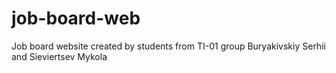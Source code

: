 # job-board-web
Job board website
created by students from TI-01 group
Buryakivskiy Serhii and Sieviertsev Mykola
